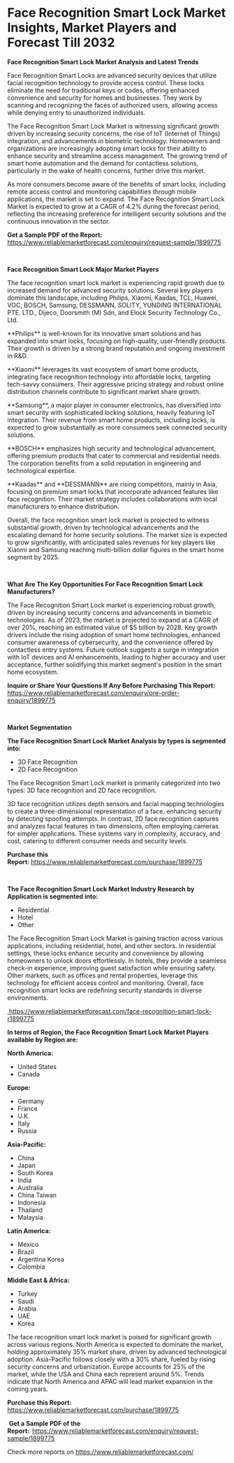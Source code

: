 <p><h1>Face Recognition Smart Lock Market Insights, Market Players and Forecast Till 2032</h1></p><p><strong>Face Recognition Smart Lock Market Analysis and Latest Trends</strong></p>
<p><p>Face Recognition Smart Locks are advanced security devices that utilize facial recognition technology to provide access control. These locks eliminate the need for traditional keys or codes, offering enhanced convenience and security for homes and businesses. They work by scanning and recognizing the faces of authorized users, allowing access while denying entry to unauthorized individuals.</p><p>The Face Recognition Smart Lock Market is witnessing significant growth driven by increasing security concerns, the rise of IoT (Internet of Things) integration, and advancements in biometric technology. Homeowners and organizations are increasingly adopting smart locks for their ability to enhance security and streamline access management. The growing trend of smart home automation and the demand for contactless solutions, particularly in the wake of health concerns, further drive this market.</p><p>As more consumers become aware of the benefits of smart locks, including remote access control and monitoring capabilities through mobile applications, the market is set to expand. The Face Recognition Smart Lock Market is expected to grow at a CAGR of 4.2% during the forecast period, reflecting the increasing preference for intelligent security solutions and the continuous innovation in the sector.</p></p>
<p><strong>Get a Sample PDF of the Report:&nbsp;</strong> <a href="https://www.reliablemarketforecast.com/enquiry/request-sample/1899775?utm_campaign=2876&utm_medium=2&utm_source=Github&utm_content=ia&utm_term=05042025&utm_id=face-recognition-smart-lock">https://www.reliablemarketforecast.com/enquiry/request-sample/1899775</a></p>
<p>&nbsp;</p>
<p><strong>Face Recognition Smart Lock Major Market Players</strong></p>
<p><p>The face recognition smart lock market is experiencing rapid growth due to increased demand for advanced security solutions. Several key players dominate this landscape, including Philips, Xiaomi, Kaadas, TCL, Huawei, VOC, BOSCH, Samsung, DESSMANN, SOLITY, YUNDING INTERNATIONAL PTE. LTD., Dijeco, Doorsmith (M) Sdn, and Elock Security Technology Co., Ltd.</p><p>**Philips** is well-known for its innovative smart solutions and has expanded into smart locks, focusing on high-quality, user-friendly products. Their growth is driven by a strong brand reputation and ongoing investment in R&D. </p><p>**Xiaomi** leverages its vast ecosystem of smart home products, integrating face recognition technology into affordable locks, targeting tech-savvy consumers. Their aggressive pricing strategy and robust online distribution channels contribute to significant market share growth.</p><p>**Samsung**, a major player in consumer electronics, has diversified into smart security with sophisticated locking solutions, heavily featuring IoT integration. Their revenue from smart home products, including locks, is expected to grow substantially as more consumers seek connected security solutions.</p><p>**BOSCH** emphasizes high security and technological advancement, offering premium products that cater to commercial and residential needs. The corporation benefits from a solid reputation in engineering and technological expertise.</p><p>**Kaadas** and **DESSMANN** are rising competitors, mainly in Asia, focusing on premium smart locks that incorporate advanced features like face recognition. Their market strategy includes collaborations with local manufacturers to enhance distribution.</p><p>Overall, the face recognition smart lock market is projected to witness substantial growth, driven by technological advancements and the escalating demand for home security solutions. The market size is expected to grow significantly, with anticipated sales revenues for key players like Xiaomi and Samsung reaching multi-billion dollar figures in the smart home segment by 2025.</p></p>
<p>&nbsp;</p>
<p><strong>What Are The Key Opportunities For Face Recognition Smart Lock Manufacturers?</strong></p>
<p><p>The Face Recognition Smart Lock market is experiencing robust growth, driven by increasing security concerns and advancements in biometric technologies. As of 2023, the market is projected to expand at a CAGR of over 20%, reaching an estimated value of $5 billion by 2028. Key growth drivers include the rising adoption of smart home technologies, enhanced consumer awareness of cybersecurity, and the convenience offered by contactless entry systems. Future outlook suggests a surge in integration with IoT devices and AI enhancements, leading to higher accuracy and user acceptance, further solidifying this market segment's position in the smart home ecosystem.</p></p>
<p><strong>Inquire or Share Your Questions If Any Before Purchasing This Report:</strong> <a href="https://www.reliablemarketforecast.com/enquiry/pre-order-enquiry/1899775?utm_campaign=2876&utm_medium=2&utm_source=Github&utm_content=ia&utm_term=05042025&utm_id=face-recognition-smart-lock">https://www.reliablemarketforecast.com/enquiry/pre-order-enquiry/1899775</a></p>
<p>&nbsp;</p>
<p><strong>Market Segmentation</strong></p>
<p><strong>The Face Recognition Smart Lock Market Analysis by types is segmented into:</strong></p>
<p><ul><li>3D Face Recognition</li><li>2D Face Recognition</li></ul></p>
<p><p>The Face Recognition Smart Lock market is primarily categorized into two types: 3D face recognition and 2D face recognition. </p><p>3D face recognition utilizes depth sensors and facial mapping technologies to create a three-dimensional representation of a face, enhancing security by detecting spoofing attempts. In contrast, 2D face recognition captures and analyzes facial features in two dimensions, often employing cameras for simpler applications. These systems vary in complexity, accuracy, and cost, catering to different consumer needs and security levels.</p></p>
<p><strong>Purchase this Report:&nbsp;</strong><a href="https://www.reliablemarketforecast.com/purchase/1899775?utm_campaign=2876&utm_medium=2&utm_source=Github&utm_content=ia&utm_term=05042025&utm_id=face-recognition-smart-lock">https://www.reliablemarketforecast.com/purchase/1899775</a></p>
<p>&nbsp;</p>
<p><strong>The Face Recognition Smart Lock Market Industry Research by Application is segmented into:</strong></p>
<p><ul><li>Residential</li><li>Hotel</li><li>Other</li></ul></p>
<p><p>The Face Recognition Smart Lock Market is gaining traction across various applications, including residential, hotel, and other sectors. In residential settings, these locks enhance security and convenience by allowing homeowners to unlock doors effortlessly. In hotels, they provide a seamless check-in experience, improving guest satisfaction while ensuring safety. Other markets, such as offices and rental properties, leverage this technology for efficient access control and monitoring. Overall, face recognition smart locks are redefining security standards in diverse environments.</p></p>
<p><a href="https://www.reliablemarketforecast.com/face-recognition-smart-lock-r1899775?utm_campaign=2876&utm_medium=2&utm_source=Github&utm_content=ia&utm_term=05042025&utm_id=face-recognition-smart-lock">&nbsp;https://www.reliablemarketforecast.com/face-recognition-smart-lock-r1899775</a></p>
<p><strong>In terms of Region, the Face Recognition Smart Lock Market Players available by Region are:</strong></p>
<p>
    <p> <strong> North America: </strong>
        <ul>
            <li>United States</li>
            <li>Canada</li>
        </ul>
        </p> 
    <p> <strong> Europe: </strong>
        <ul>
            <li>Germany</li>
            <li>France</li>
            <li>U.K.</li>
            <li>Italy</li>
            <li>Russia</li>
        </ul>
        </p> 
    <p> <strong> Asia-Pacific: </strong>
        <ul>
            <li>China</li>
            <li>Japan</li>
            <li>South Korea</li>
            <li>India</li>
            <li>Australia</li>
            <li>China Taiwan</li>
            <li>Indonesia</li>
            <li>Thailand</li>
            <li>Malaysia</li>
        </ul>
        </p> 
    <p> <strong> Latin America: </strong>
        <ul>
            <li>Mexico</li>
            <li>Brazil</li>
            <li>Argentina Korea</li>
            <li>Colombia</li>
        </ul>
        </p> 
    <p> <strong> Middle East & Africa: </strong>
        <ul>
            <li>Turkey</li>
            <li>Saudi</li>
            <li>Arabia</li>
            <li>UAE</li>
            <li>Korea</li>
        </ul>
    </p>
    </p>
<p><p>The face recognition smart lock market is poised for significant growth across various regions. North America is expected to dominate the market, holding approximately 35% market share, driven by advanced technological adoption. Asia-Pacific follows closely with a 30% share, fueled by rising security concerns and urbanization. Europe accounts for 25% of the market, while the USA and China each represent around 5%. Trends indicate that North America and APAC will lead market expansion in the coming years.</p></p>
<p><strong>Purchase this Report: </strong><a href="https://www.reliablemarketforecast.com/purchase/1899775?utm_campaign=2876&utm_medium=2&utm_source=Github&utm_content=ia&utm_term=05042025&utm_id=face-recognition-smart-lock">https://www.reliablemarketforecast.com/purchase/1899775</a></p>
<p>&nbsp;<strong>Get a Sample PDF of the Report:&nbsp;&nbsp;</strong><a href="https://www.reliablemarketforecast.com/enquiry/request-sample/1899775?utm_campaign=2876&utm_medium=2&utm_source=Github&utm_content=ia&utm_term=05042025&utm_id=face-recognition-smart-lock">https://www.reliablemarketforecast.com/enquiry/request-sample/1899775</a></p>
<p><strong></strong></p>
<p>Check more reports on <a href="https://www.reliablemarketforecast.com/?utm_campaign=2876&utm_medium=2&utm_source=Github&utm_content=ia&utm_term=05042025&utm_id=face-recognition-smart-lock">https://www.reliablemarketforecast.com/</a></p>